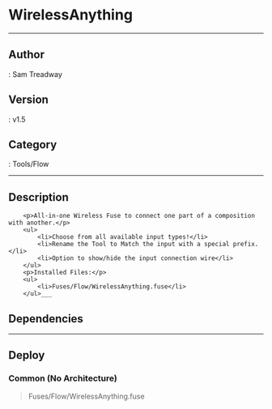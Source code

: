# WirelessAnything
___

## Author
 : Sam Treadway

## Version
 : v1.5

## Category
 : Tools/Flow
___

## Description
	    <p>All-in-one Wireless Fuse to connect one part of a composition with another.</p>
		<ul>
			<li>Choose from all available input types!</li>
			<li>Rename the Tool to Match the input with a special prefix.</li>
			<li>Option to show/hide the input connection wire</li>
		</ul>
		<p>Installed Files:</p>
		<ul>
			<li>Fuses/Flow/WirelessAnything.fuse</li>
		</ul>___

## Dependencies


___

## Deploy

### Common (No Architecture)

> Fuses/Flow/WirelessAnything.fuse  

